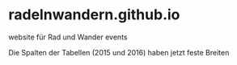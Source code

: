 # radelnwandern.github.io
website für Rad und Wander events

Die Spalten der Tabellen (2015 und 2016) haben jetzt feste Breiten
